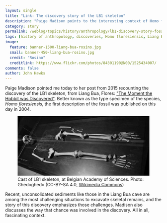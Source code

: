 ```yaml
---
layout: single
title: "Link: The discovery story of the LB1 skeleton"
description: "Paige Madison points to the interesting context of Homo floresiensis as it was found."
category: story
permalink: /weblog/topics/history/anthropology/lb1-discovery-story-fossil-history.html
tags: [history of anthropology, discoveries, Homo floresiensis, Liang Bua]
image:
  feature: banner-1500-liang-bua-rosino.jpg
  small: banner-450-liang-bua-rosino.jpg
  credit: "Rosino"
  creditlink: https://www.flickr.com/photos/84301190@N00/1525434007/
comments: false
author: John Hawks
---
```


Paige Madison pointed me today to her post from 2015 recounting the discovery of the LB1 skeleton, from Liang Bua, Flores: <a href="https://fossilhistory.wordpress.com/2015/12/13/the-moment-the-hobbit-was-discovered/">"The Moment the Hobbit was Discovered"</a>. Better known as the type specimen of the species, <em>Homo floresiensis</em>, the first description of the fossil was published on this day in 2004.

<figure>
<img src="/images/lb1-skeleton-ghedoghedo-belgian-academy-wikimedia.jpg" alt="LB1 skeleton cast" />
<figcaption>Cast of LB1 skeleton, at Belgian Academy of Sciences. Photo: Ghedoghedo (CC-BY-SA 4.0, <a href="https://commons.wikimedia.org/wiki/File:Homo_floresiensis_546.JPG">Wikimedia Commons</a>)</figcaption>
</figure>

Recent, unconsolidated sediments like those in the Liang Bua cave are among the most challenging situations to excavate skeletal remains, and the story of this discovery emphasizes those challenges. Madison also discusses the way that chance was involved in the discovery. All in all, fascinating context.
